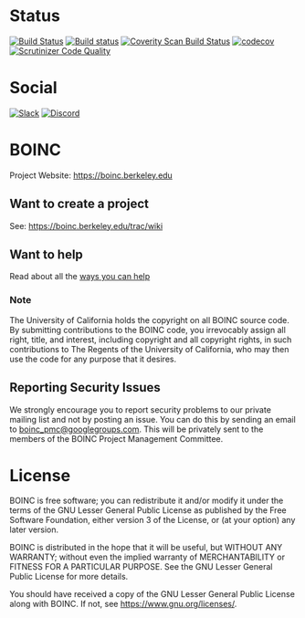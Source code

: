 # Status

[![Build Status](https://travis-ci.org/BOINC/boinc.svg?branch=master)](https://travis-ci.org/BOINC/boinc) [![Build status](https://ci.appveyor.com/api/projects/status/9dgoc9h5ppos8vcy/branch/master?svg=true)](https://ci.appveyor.com/project/BOINC/boinc/branch/master) [![Coverity Scan Build Status](https://scan.coverity.com/projects/4226/badge.svg)](https://scan.coverity.com/projects/boinc-boinc) [![codecov](https://codecov.io/gh/BOINC/boinc/branch/master/graph/badge.svg)](https://codecov.io/gh/BOINC/boinc) [![Scrutinizer Code Quality](https://scrutinizer-ci.com/g/BOINC/boinc/badges/quality-score.png?b=master)](https://scrutinizer-ci.com/g/BOINC/boinc/?branch=master)

# Social

[![Slack](https://img.shields.io/badge/slack-boincworkspace-blue?logo=slack)](https://join.slack.com/t/boincworkspace/shared_invite/enQtNzA3MTQ4NDA0Njc4LTM4NTEyZTY1MWEwZjAyNTVmOTg3NDA2NjVjZDQzMWQ3NmFjYTc4MTNkNTEyNjRkOTQ4MWU5Nzk3NzRhNTg0NDI) [![Discord](https://img.shields.io/badge/discord-boincnetwork-blue?logo=discord)](https://discord.gg/wPRafUq)

# BOINC

Project Website: https://boinc.berkeley.edu

## Want to create a project
See: https://boinc.berkeley.edu/trac/wiki

## Want to help
Read about all the [ways you can help](CONTRIBUTING.md)

### Note

The University of California holds the copyright on all BOINC source code. By 
submitting contributions to the BOINC code, you irrevocably assign all right, 
title, and interest, including copyright and all copyright rights, in such 
contributions to The Regents of the University of California, who may then 
use the code for any purpose that it desires. 

## Reporting Security Issues
We strongly encourage you to report security problems to our private mailing 
list and not by posting an issue.  You can do this by sending an email to 
boinc_pmc@googlegroups.com.  This will be privately sent to the members of the 
BOINC Project Management Committee.

# License
BOINC is free software; you can redistribute it and/or modify it
under the terms of the GNU Lesser General Public License
as published by the Free Software Foundation,
either version 3 of the License, or (at your option) any later version.

BOINC is distributed in the hope that it will be useful,
but WITHOUT ANY WARRANTY; without even the implied warranty of
MERCHANTABILITY or FITNESS FOR A PARTICULAR PURPOSE.
See the GNU Lesser General Public License for more details.

You should have received a copy of the GNU Lesser General Public License
along with BOINC.  If not, see <https://www.gnu.org/licenses/>.


